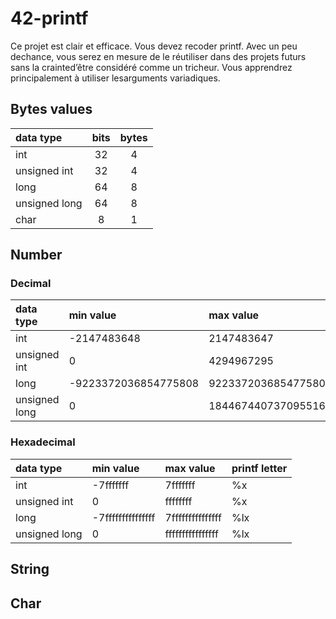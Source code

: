 # 42-printf
Ce projet est clair et efficace. Vous devez recoder printf. Avec un peu dechance, vous serez en mesure de le réutiliser dans des projets futurs sans la crainted’être considéré comme un tricheur. Vous apprendrez principalement à utiliser lesarguments variadiques.

## Bytes values

|data type		|bits	|bytes	|
|:-				|:-:	|:-:	|
|int			|32		|4		|
|unsigned int	|32		|4		|
|long			|64		|8		|
|unsigned long	|64		|8		|
|char			|8		|1		|


## Number

### Decimal

|data type		|min value				|max value	|printf letter	|
|:-				|:-						|:-						|:-				|
|int			|-2147483648			|2147483647		|%d				|
|unsigned int	|0						|4294967295	|%u				|
|long			|-9223372036854775808	|9223372036854775807	|%ld	|
|unsigned long	|0						|18446744073709551615	|%lu			|


### Hexadecimal

|data type		|min value				|max value	|printf letter	|
|:-				|:-						|:-						|:-				|
|int			|-7fffffff				|7fffffff	|%x				|
|unsigned int	|0						|ffffffff	|%x				|
|long			|-7fffffffffffffff		|7fffffffffffffff	|%lx			|
|unsigned long	|0						|ffffffffffffffff		|%lx			|


## String


## Char

